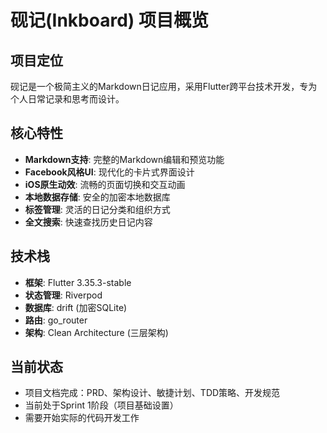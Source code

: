 # 砚记(Inkboard) 项目概览

## 项目定位
砚记是一个极简主义的Markdown日记应用，采用Flutter跨平台技术开发，专为个人日常记录和思考而设计。

## 核心特性
- **Markdown支持**: 完整的Markdown编辑和预览功能
- **Facebook风格UI**: 现代化的卡片式界面设计
- **iOS原生动效**: 流畅的页面切换和交互动画
- **本地数据存储**: 安全的加密本地数据库
- **标签管理**: 灵活的日记分类和组织方式
- **全文搜索**: 快速查找历史日记内容

## 技术栈
- **框架**: Flutter 3.35.3-stable
- **状态管理**: Riverpod
- **数据库**: drift (加密SQLite)
- **路由**: go_router
- **架构**: Clean Architecture (三层架构)

## 当前状态
- 项目文档完成：PRD、架构设计、敏捷计划、TDD策略、开发规范
- 当前处于Sprint 1阶段（项目基础设置）
- 需要开始实际的代码开发工作